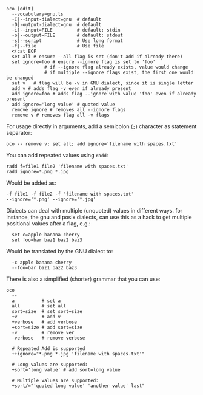 ```
oco [edit]
  --vocabulary=gnu.ls
  -I|--input-dialect=gnu  # default
  -O|-output-dialect=gnu  # default
  -i|--input=FILE         # default: stdin
  -o|--output=FILE        # default: stdout
  -s|--script             # Use long format
  -f|--file               # Use file
  <(cat EOF
  set all # ensure --all flag is set (don't add if already there)
  set ignore=foo # ensure --ignore flag is set to 'foo'
              # if --ignore flag already exists, value would change
              # if multiple --ignore flags exist, the first one would be changed
  set v   # flag will be -v in GNU dialect, since it is single letter
  add v # adds flag -v even if already present
  add ignore=foo # adds flag --ignore with value 'foo' even if already present
  add ignore='long value' # quoted value
  remove ignore # removes all --ignore flags
  remove v # removes flag all -v flags
```

For usage directly in arguments, add a semicolon (`;`) character as statement
separator:
```
oco -- remove v; set all; add ignore='filename with spaces.txt'
```

You can add repeated values using `radd`:

```
radd f=file1 file2 'filename with spaces.txt'
radd ignore=*.png *.jpg
```

Would be added as:
```
-f file1 -f file2 -f 'filename with spaces.txt'
--ignore='*.png' --ignore='*.jpg'
```

Dialects can deal with multiple (unquoted) values in different ways. for
instance, the gnu and posix dialects, can use this as a hack to get multiple
positional values after a flag, e.g.:
```
  set c=apple banana cherry
  set foo=bar baz1 baz2 baz3
```
Would be translated by the GNU dialect to:
```
  -c apple banana cherry
  --foo=bar baz1 baz2 baz3
```

There is also a simplified (shorter) grammar that you can use:
```
oco
  --
  a          # set a
  all        # set all
  sort=size  # set sort=size
  +v         # add v
  +verbose   # add verbose
  +sort=size # add sort=size
  -v         # remove ver
  -verbose   # remove verbose
  
  # Repeated Add is supported
  ++ignore="*.png *.jpg 'filename with spaces.txt'"
  
  # Long values are supported:
  +sort='long value' # add sort=long value
  
  # Multiple values are supported:
  +sort/="'quoted long value' 'another value' last"
```

